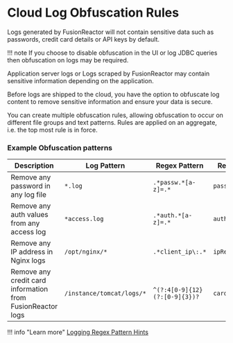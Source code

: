 # Cloud Log Obfuscation Rules

Logs generated by FusionReactor will not contain sensitive data such as passwords, credit card details or API keys by default.

!!! note
    If you choose to disable obfuscation in the UI or log JDBC queries then obfuscation on logs may be required.

Application server logs or Logs scraped by FusionReactor may contain sensitive information depending on the application.

Before logs are shipped to the cloud, you have the option to obfuscate log content to remove sensitive information and ensure your data is secure.

You can create multiple obfuscation rules, allowing obfuscation to occur on different file groups and text patterns. Rules are applied on an aggregate, i.e. the top most rule is in force.

### Example Obfuscation patterns

| Description                                                | Log Pattern                   | Regex Pattern                     | Replace Value          |
|------------------------------------------------------------|-------------------------------|-----------------------------------|------------------------|
| Remove any password in any log file                        | ```*.log```                   | ```.*passw.*[a-z]=.*```           | ```passwordRedacted``` |
| Remove any auth values from any access log                 | ```*access.log```             | ```.*auth.*[a-z]=.*```            | ```authRedacted```     |
| Remove any IP address in Nginx logs                        | ```/opt/nginx/*```            | ```.*client_ip\:.*```             | ```ipRedacted```       |
| Remove any credit card information from FusionReactor logs | ```/instance/tomcat/logs/*``` | ```^(?:4[0-9]{12}(?:[0-9]{3})?``` | ```cardInfo```         |

!!! info "Learn more" 
    [Logging Regex Pattern Hints](/frdocs/Troubleshooting/logging-regex-pattern-hints//)
